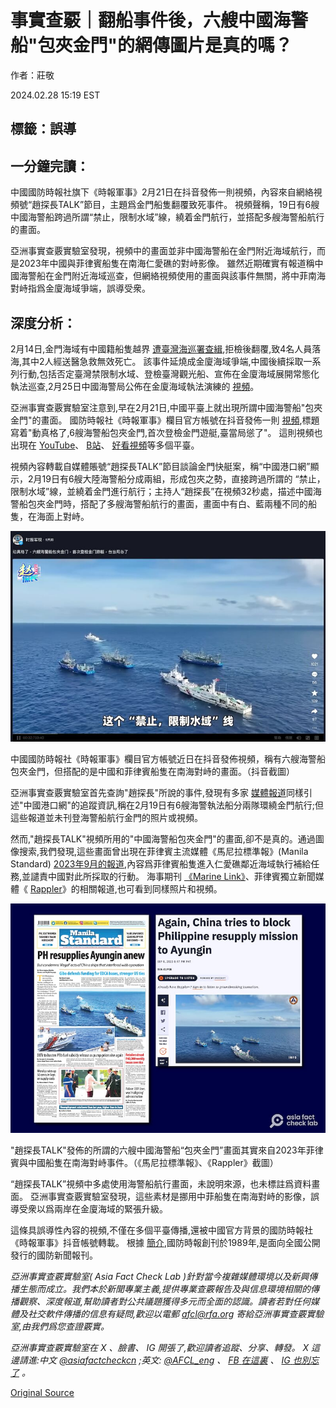 # 事實查覈｜翻船事件後，六艘中國海警船"包夾金門"的網傳圖片是真的嗎？

作者：莊敬

2024.02.28 15:19 EST

## 標籤：誤導

## 一分鐘完讀：

中國國防時報社旗下《時報軍事》2月21日在抖音發佈一則視頻，內容來自網絡視頻號“趙探長TALK”節目，主題爲金門船隻翻覆致死事件。 視頻聲稱，19日有6艘中國海警船跨過所謂“禁止，限制水域”線，繞着金門航行，並搭配多艘海警船航行的畫面。

亞洲事實查覈實驗室發現，視頻中的畫面並非中國海警船在金門附近海域航行，而是2023年中國與菲律賓船隻在南海仁愛礁的對峙影像。 雖然近期確實有報道稱中國海警船在金門附近海域巡查，但網絡視頻使用的畫面與該事件無關，將中菲南海對峙指爲金廈海域爭端，誤導受衆。

## 深度分析：

2月14日,金門海域有中國籍船隻越界 [遭臺灣海巡署查緝](https://www.cga.gov.tw/GipOpen/wSite/ct?xItem=159667&ctNode=650&mp=999),拒檢後翻覆,致4名人員落海,其中2人經送醫急救無效死亡。 該事件延燒成金廈海域爭端,中國後續採取一系列行動,包括否定臺灣禁限制水域、登檢臺灣觀光船、宣佈在金廈海域展開常態化執法巡查,2月25日中國海警局公佈在金廈海域執法演練的 [視頻](https://www.ccg.gov.cn//2024/hjyw_0225/2424.html)。

亞洲事實查覈實驗室注意到,早在2月21日,中國平臺上就出現所謂中國海警船"包夾金門"的畫面。 國防時報社《時報軍事》欄目官方帳號在抖音發佈一則 [視頻](https://v.douyin.com/iNGA9vDm/),標題寫着"動真格了,6艘海警船包夾金門,首次登檢金門遊艇,臺當局慫了"。 這則視頻也出現在 [YouTube](https://www.youtube.com/watch?v=-I0vr0Xtg1I)、 [B站](https://www.bilibili.com/video/BV1Jx421f7Jb/?spm_id_from=333.788.recommend_more_video.4)、 [好看視頻](https://haokan.baidu.com/v?vid=8514762958381310305&collection_id=)等多個平臺。

視頻內容轉載自媒體賬號“趙探長TALK”節目談論金門快艇案，稱“中國港口網”顯示，2月19日有6艘大陸海警船分成兩組，形成包夾之勢，直接跨過所謂的 “禁止，限制水域”線，並繞着金門進行航行；主持人“趙探長”在視頻32秒處，描述中國海警船包夾金門時，搭配了多艘海警船航行的畫面，畫面中有白、藍兩種不同的船隻，在海面上對峙。

![中國國防時報社《時報軍事》欄目官方帳號近日在抖音發佈視頻，稱有六艘海警船包夾金門，但搭配的是中國和菲律賓船隻在南海對峙的畫面。（抖音截圖）](images/UC53PXC3ZQA6SWRCIOLCRB5MIY.png)

中國國防時報社《時報軍事》欄目官方帳號近日在抖音發佈視頻，稱有六艘海警船包夾金門，但搭配的是中國和菲律賓船隻在南海對峙的畫面。（抖音截圖）

亞洲事實查覈實驗室首先查詢"趙探長"所說的事件,發現有多家 [媒體報道](https://udn.com/news/story/9213/7778117)同樣引述"中國港口網"的追蹤資訊,稱在2月19日有6艘海警執法船分兩隊環繞金門航行;但這些報道並未刊登海警船航行金門的照片或視頻。

然而,"趙探長TALK"視頻所用的"中國海警船包夾金門"的畫面,卻不是真的。通過圖像搜索,我們發現,這些畫面曾出現在菲律賓主流媒體《馬尼拉標準報》(Manila Standard) [2023年9月的報道](https://manilastandard.net/?p=314368613),內容爲菲律賓船隻進入仁愛礁鄰近海域執行補給任務,並譴責中國對此所採取的行動。 海事期刊 [《Marine Link》](https://www.marinelink.com/news/philippines-condemns-chinese-harassment-507888)、菲律賓獨立新聞媒體《 [Rappler](https://www.rappler.com/nation/china-tries-block-philippine-resupply-mission-ayungin-shoal-september-8-2023/)》的相關報道,也可看到同樣照片和視頻。

!["趙探長TALK"發佈的所謂的六艘中國海警船“包夾金門”畫面其實來自2023年菲律賓與中國船隻在南海對峙事件。（《馬尼拉標準報》、《Rappler》截圖）](images/C37OK7BRR4W5ECQQVLJGP4M6QE.png)

"趙探長TALK"發佈的所謂的六艘中國海警船“包夾金門”畫面其實來自2023年菲律賓與中國船隻在南海對峙事件。（《馬尼拉標準報》、《Rappler》截圖）

“趙探長TALK”視頻中多處使用海警船航行畫面，未說明來源，也未標註爲資料畫面。 亞洲事實查覈實驗室發現，這些素材是挪用中菲船隻在南海對峙的影像，誤導受衆以爲兩岸在金廈海域的緊張升級。

這條具誤導性內容的視頻,不僅在多個平臺傳播,還被中國官方背景的國防時報社《時報軍事》抖音帳號轉載。 根據 [簡介](https://www.gfxww.com/WebPage/introduction.htm),國防時報創刊於1989年,是面向全國公開發行的國防新聞報刊。

*亞洲事實查覈實驗室(* *Asia Fact Check Lab* *)針對當今複雜媒體環境以及新興傳播生態而成立。我們本於新聞專業主義,提供專業查覈報告及與信息環境相關的傳播觀察、深度報道,幫助讀者對公共議題獲得多元而全面的認識。讀者若對任何媒體及社交軟件傳播的信息有疑問,歡迎以電郵* *afcl@rfa.org* *寄給亞洲事實查覈實驗室,由我們爲您查證覈實。*

*亞洲事實查覈實驗室在* *X* *、臉書、* *IG* *開張了,歡迎讀者追蹤、分享、轉發。* *X* *這邊請進:中文*  [*@asiafactcheckcn*](https://twitter.com/asiafactcheckcn)  *;英文:*  [*@AFCL\_eng*](https://twitter.com/AFCL_eng)  *、*  [*FB* *在這裏*](https://www.facebook.com/asiafactchecklabcn)  *、*  [*IG* *也別忘了*](https://www.instagram.com/asiafactchecklab/)  *。*



[Original Source](https://www.rfa.org/mandarin/shishi-hecha/hc-02282024151316.html)